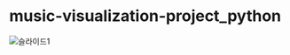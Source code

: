 # music-visualization-project_python


![슬라이드1](https://user-images.githubusercontent.com/95266531/191999186-727850cd-82fd-4467-9e51-3f60a7441b94.JPG)
